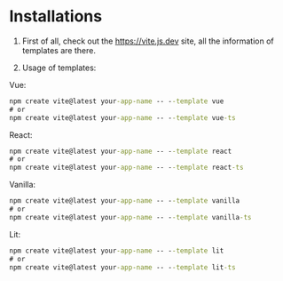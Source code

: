 # Installations

1. First of all, check out the https://vite.js.dev site, all the information of templates are there.

2. Usage of templates:

Vue:

```cmd
npm create vite@latest your-app-name -- --template vue
# or
npm create vite@latest your-app-name -- --template vue-ts
```

React:

```cmd
npm create vite@latest your-app-name -- --template react
# or
npm create vite@latest your-app-name -- --template react-ts
```

Vanilla:

```cmd
npm create vite@latest your-app-name -- --template vanilla
# or
npm create vite@latest your-app-name -- --template vanilla-ts
```

Lit:

```cmd 
npm create vite@latest your-app-name -- --template lit
# or
npm create vite@latest your-app-name -- --template lit-ts
```
